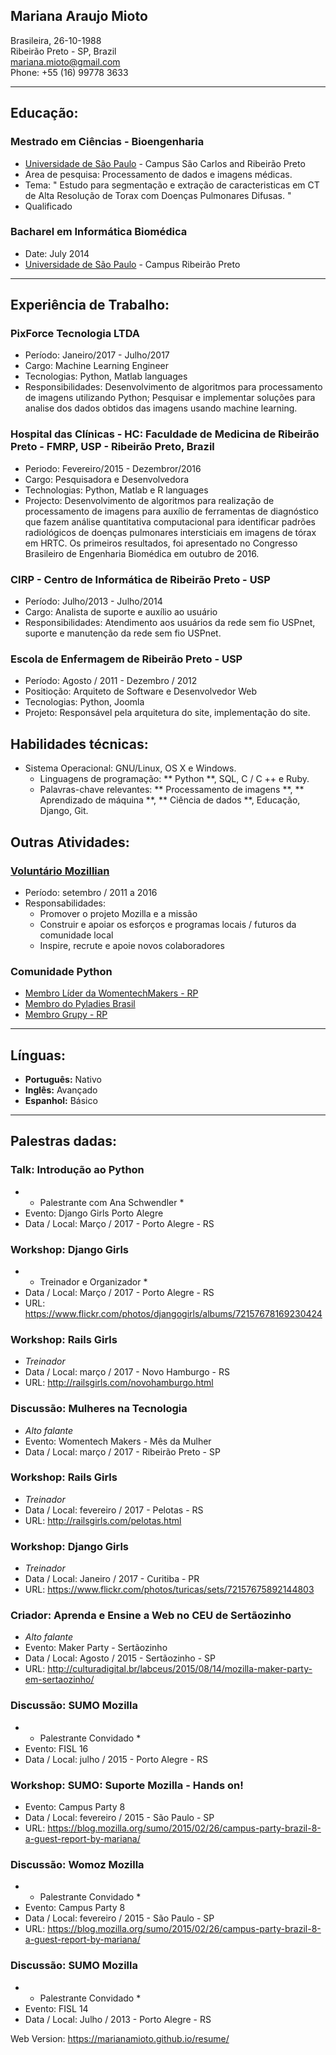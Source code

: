 ## Mariana Araujo Mioto


Brasileira, 26-10-1988  
Ribeirão Preto \- SP, Brazil  
[mariana.mioto@gmail.com](mailto:mariana.mioto@gmail.com)  
Phone: +55 (16) 99778 3633

* * *

## Educação:

### Mestrado em Ciências - Bioengenharia 
  * [Universidade de São Paulo](http://en.wikipedia.org/wiki/University_of_São_Paulo) \- Campus São Carlos and Ribeirão Preto
  * Area de pesquisa: Processamento de dados e imagens médicas. 
  * Tema: " Estudo para segmentação e extração de caracteristicas em CT de Alta Resolução de Torax com Doenças Pulmonares Difusas. "
  * Qualificado

### Bacharel em Informática Biomédica
  * Date: July 2014
  * [Universidade de São Paulo](http://en.wikipedia.org/wiki/University_of_São_Paulo) \- Campus Ribeirão Preto
  
* * *

## Experiência de Trabalho:

### PixForce Tecnologia LTDA

* Período: Janeiro/2017 - Julho/2017
* Cargo: Machine Learning Engineer
* Tecnologias: Python, Matlab languages
* Responsibilidades: Desenvolvimento de algoritmos para processamento de imagens utilizando Python; Pesquisar e implementar 
soluções para analise dos dados obtidos das imagens usando machine learning.

### Hospital das Clínicas - HC: Faculdade de Medicina de Ribeirão Preto - FMRP, USP - Ribeirão Preto, Brazil

* Periodo: Fevereiro/2015 - Dezembror/2016
* Cargo: Pesquisadora e Desenvolvedora
* Technologias: Python, Matlab e R languages
* Projecto: Desenvolvimento de algoritmos para realização de processamento de imagens para 
auxílio de ferramentas de diagnóstico que fazem análise quantitativa computacional para identificar 
padrões radiológicos de doenças pulmonares intersticiais em imagens de tórax em HRTC. 
Os primeiros resultados, foi apresentado no Congresso Brasileiro de Engenharia Biomédica em outubro de 2016.

### CIRP - Centro de Informática de Ribeirão Preto - USP 

* Período: Julho/2013 - Julho/2014
* Cargo: Analista de suporte e auxílio ao usuário
* Responsibilidades: Atendimento aos usuários da rede sem fio USPnet, suporte e manutenção da rede sem fio USPnet.

### Escola de Enfermagem de Ribeirão Preto - USP

* Período: Agosto / 2011 - Dezembro / 2012
* Positioção: Arquiteto de Software e Desenvolvedor Web
* Tecnologias: Python, Joomla
* Projeto: Responsável pela arquitetura do site, implementação do site.

## Habilidades técnicas:

* Sistema Operacional: GNU/Linux, OS X e Windows.
   * Linguagens de programação: ** Python **, SQL, C / C ++ e Ruby.
   * Palavras-chave relevantes: ** Processamento de imagens **, ** Aprendizado de máquina **, ** Ciência de dados **, Educação, Django, Git.
  

<div class="page-break"></div>

## Outras Atividades:


### [Voluntário Mozillian](https://mozillians.org/pt-BR/)

   * Período: setembro / 2011 a 2016
   * Responsabilidades:
     * Promover o projeto Mozilla e a missão
     * Construir e apoiar os esforços e programas locais / futuros da comunidade local
     * Inspire, recrute e apoie novos colaboradores


### Comunidade Python

   * [Membro Líder da WomentechMakers - RP](http://wtmribeiraopreto.com.br/)
   * [Membro do Pyladies Brasil](http://brasil.pyladies.com/)
   * [Membro Grupy - RP](https://grupyrp.slack.com)
* * *

## Línguas:

   * **Português:** Nativo
   * **Inglês:** Avançado
   * **Espanhol:** Básico

* * *

<div class="no-print"></div>

## Palestras dadas:

### Talk: Introdução ao Python
<div class = "no-print"> </ div>
  
  * * Palestrante com Ana Schwendler *
  * Evento: Django Girls Porto Alegre
  * Data / Local: Março / 2017 - Porto Alegre - RS

### Workshop: Django Girls
<div class = "no-print"> </ div>

  * * Treinador e Organizador *
  * Data / Local: Março / 2017 - Porto Alegre - RS
  * URL: <https://www.flickr.com/photos/djangogirls/albums/72157678169230424>

### Workshop: Rails Girls
<div class = "no-print"> </ div>

  * *Treinador*
  * Data / Local: março / 2017 - Novo Hamburgo - RS
  * URL: <http://railsgirls.com/novohamburgo.html>

### Discussão: Mulheres na Tecnologia
<div class = "no-print"> </ div>
  
  * *Alto falante*
  * Evento: Womentech Makers - Mês da Mulher
  * Data / Local: março / 2017 - Ribeirão Preto - SP

### Workshop: Rails Girls
<div class = "no-print"> </ div>

  * *Treinador*
  * Data / Local: fevereiro / 2017 - Pelotas - RS
  * URL: <http://railsgirls.com/pelotas.html>

### Workshop: Django Girls
<div class = "no-print"> </ div>

  * *Treinador*
  * Data / Local: Janeiro / 2017 - Curitiba - PR
  * URL: <https://www.flickr.com/photos/turicas/sets/72157675892144803>

### Criador: Aprenda e Ensine a Web no CEU de Sertãozinho
<div class = "no-print"> </ div>

  * *Alto falante*
  * Evento: Maker Party - Sertãozinho
  * Data / Local: Agosto / 2015 - Sertãozinho - SP
  * URL: <http://culturadigital.br/labceus/2015/08/14/mozilla-maker-party-em-sertaozinho/>
  

### Discussão: SUMO Mozilla
<div class = "no-print"> </ div>
  
  * * Palestrante Convidado *
  * Evento: FISL 16
  * Data / Local: julho / 2015 - Porto Alegre - RS


### Workshop: SUMO: Suporte Mozilla - Hands on!
<div class = "no-print"> </ div>

  * Evento: Campus Party 8
  * Data / Local: fevereiro / 2015 - São Paulo - SP
  * URL: <https://blog.mozilla.org/sumo/2015/02/26/campus-party-brazil-8-a-guest-report-by-mariana/>
  
### Discussão: Womoz Mozilla
<div class = "no-print"> </ div>

  * * Palestrante Convidado *
  * Evento: Campus Party 8
  * Data / Local: fevereiro / 2015 - São Paulo - SP
  * URL: <https://blog.mozilla.org/sumo/2015/02/26/campus-party-brazil-8-a-guest-report-by-mariana/>

### Discussão: SUMO Mozilla
<div class = "no-print"> </ div>
  
  * * Palestrante Convidado *
  * Evento: FISL 14
  * Data / Local: Julho / 2013 - Porto Alegre - RS


<div class="no-print"></div>



Web Version: https://marianamioto.github.io/resume/


